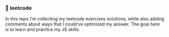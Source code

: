### 💾 leetcode 

In this repo I'm collecting my leetcode exercises solutions, while also adding comments about ways that I could've optimized my answer. The goal here is to learn and practice my JS skills.
